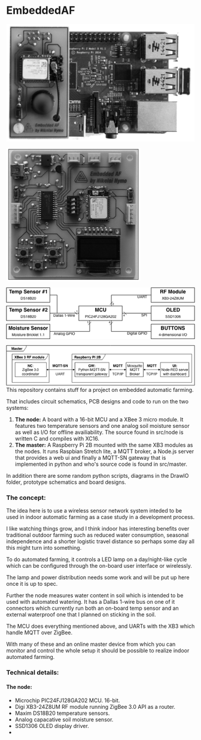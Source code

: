 # EmbeddedAF



![Master PCB](Docs/Photos/master_photo.png?raw=true "Master PCB") 

![Node  PCB](Docs/Photos/node_photo.png?raw=true "Node PCB")

![Node Structure](Docs/Diagrams/Node/node_hardware.png?raw=true "Node Structure")

![Master Structure](Docs/Diagrams/Master/master_SystemStructure.png?raw=true "Master Structure")
This repository contains stuff for a project on embedded automatic farming.

That includes circuit schematics, PCB designs and code to run on the two systems:

1. **The node:** A board with a 16-bit MCU and a XBee 3 micro module. It features two temperature sensors and one analog soil moisture sensor as well as I/O for offline availiability. The source found in src/node is written C and compiles with XC16.
2. **The master:** A Raspberry Pi 2B mounted with the same XB3 modules as the nodes. It runs Raspbian Stretch lite, a MQTT broker, a Node.js server that provides a web ui and finally a MQTT-SN gateway that is implemented in python and who's source code is found in src/master.

In addition there are some random python scripts, diagrams in the DrawIO folder, prototype schematics and board designs.

### The concept:

The idea here is to use a wireless sensor network system inteded to be used in indoor automatic farming as a case study in a development process.

I like watching things grow, and I think indoor has interesting benefits over traditional outdoor farming such as reduced water consumption, seasonal independence and a shorter logistic travel distance so perhaps some day all this might turn into something.

To do automated farming, it controls a LED lamp on a day/night-like cycle which can be configured through the on-board user interface or wirelessly.

The lamp and power distribution needs some work and will be put up here once it is up to spec. 

Further the node measures water content in soil which is intended to be used with automated watering. It has a Dallas 1-wire bus on one of it connectors which currently run both an on-board temp sensor and an external waterproof one that I planned on sticking in the soil.

The MCU does everything mentioned above, and UARTs with the XB3 which handle MQTT over ZigBee.

With many of these and an online master device from which you can monitor and control the whole setup it should be possible to realize indoor automated farming.

### Technical details:

#### The node:
* Microchip PIC24FJ128GA202 MCU. 16-bit.
* Digi XB3-24Z8UM RF module running ZigBee 3.0 API as a router.
* Maxim DS18B20 temperature sensors.
* Analog capacative soil moisture sensor.
* SSD1306 OLED display driver.
* 





